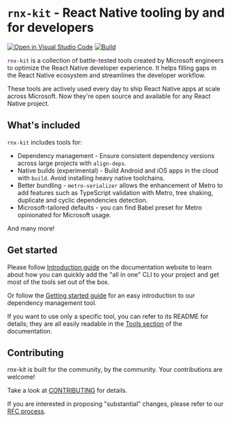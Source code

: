 # `rnx-kit` - React Native tooling by and for developers

[![Open in Visual Studio Code](https://img.shields.io/static/v1?logo=visualstudiocode&label=&message=Open%20in%20Visual%20Studio%20Code&color=007acc&labelColor=444444&logoColor=007acc)](https://vscode.dev/github/microsoft/rnx-kit)
[![Build](https://github.com/microsoft/rnx-kit/actions/workflows/build.yml/badge.svg)](https://github.com/microsoft/rnx-kit/actions/workflows/build.yml)

`rnx-kit` is a collection of battle-tested tools created by Microsoft engineers
to optimize the React Native developer experience. It helps filling gaps in the
React Native ecosystem and streamlines the developer workflow.

These tools are actively used every day to ship React Native apps at scale
across Microsoft. Now they're open source and available for any React Native
project.

## What's included

`rnx-kit` includes tools for:

- Dependency management - Ensure consistent dependency versions across large
  projects with `align-deps`.
- Native builds (experimental) - Build Android and iOS apps in the cloud with
  `build`. Avoid installing heavy native toolchains.
- Better bundling - `metro-serializer` allows the enhancement of Metro to add
  features such as TypeScript validation with Metro, tree shaking, duplicate and
  cyclic dependencies detection.
- Microsoft-tailored defaults - you can find Babel preset for Metro opinionated
  for Microsoft usage.

And many more!

## Get started

Please follow
[Introduction guide](https://microsoft.github.io/rnx-kit/docs/introduction) on
the documentation website to learn about how you can quickly add the "all in
one" CLI to your project and get most of the tools set out of the box.

Or follow the
[Getting started guide](https://microsoft.github.io/rnx-kit/docs/guides/getting-started)
for an easy introduction to our dependency management tool.

If you want to use only a specific tool, you can refer to its README for
details; they are all easily readable in the
[Tools section](https://microsoft.github.io/rnx-kit/docs/tools/overview) of the
documentation.

## Contributing

rnx-kit is built for the community, by the community. Your contributions are
welcome!

Take a look at
[CONTRIBUTING](https://github.com/microsoft/rnx-kit/tree/main/CONTRIBUTING.md)
for details.

If you are interested in proposing "substantial" changes, please refer to our
[RFC process](https://github.com/microsoft/rnx-kit/tree/rfcs).
